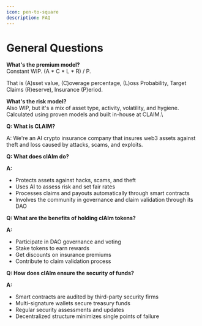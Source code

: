 ```yaml
---
icon: pen-to-square
description: FAQ
---
```


# General Questions

**What's the premium model?** \
Constant WIP. (A \* C \* L \* R) / P.

That is (A)sset value, (C)overage percentage, (L)oss Probability, Target Claims (R)eserve), Insurance (P)eriod.

**What's the risk model?** \
Also WIP, but it's a mix of asset type, activity, volatility, and hygiene. Calculated using proven models and built in-house at CLAIM.\


**Q: What is CLAIM?**

A: We're an AI crypto insurance company that insures web3 assets against theft and loss caused by attacks, scams, and exploits.&#x20;

**Q: What does clAIm do?**

**A:**&#x20;

* Protects assets against hacks, scams, and theft
* Uses AI to assess risk and set fair rates
* Processes claims and payouts automatically through smart contracts
* Involves the community in governance and claim validation through its DAO

**Q: What are the benefits of holding clAIm tokens?**

**A:**

* Participate in DAO governance and voting
* Stake tokens to earn rewards
* Get discounts on insurance premiums
* Contribute to claim validation process

**Q: How does clAIm ensure the security of funds?**

**A:**

* Smart contracts are audited by third-party security firms
* Multi-signature wallets secure treasury funds
* Regular security assessments and updates
* Decentralized structure minimizes single points of failure

